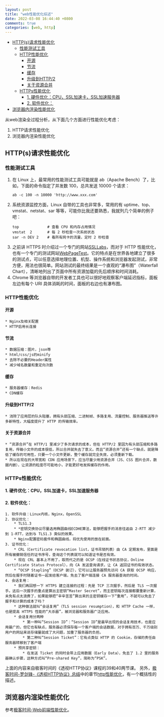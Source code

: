 ```yaml
---
layout: post
title: "web性能优化综述"
date: 2022-03-08 16:44:40 +0800
comments: true
categories: [web, http]
---
```


<!-- more -->

<!-- TOC -->

- [HTTP(s)请求性能优化](#https请求性能优化)
    - [性能测试工具](#性能测试工具)
    - [HTTP性能优化](#http性能优化)
        - [开源](#开源)
        - [节流](#节流)
        - [缓存](#缓存)
        - [升级到HTTP/2](#升级到http2)
        - [关于资源合并](#关于资源合并)
    - [HTTPs性能优化](#https性能优化)
        - [1. 硬件优化：CPU，SSL加速卡，SSL加速服务器](#1-硬件优化cpussl加速卡ssl加速服务器)
        - [2. 软件优化：](#2-软件优化)
- [浏览器内渲染性能优化](#浏览器内渲染性能优化)

<!-- /TOC -->

从web渲染全过程分析，从下面几个方面进行性能优化考虑：

1. HTTP请求性能优化
2. 浏览器内渲染性能优化

<a id="markdown-https请求性能优化" name="https请求性能优化"></a>

## HTTP(s)请求性能优化

<a id="markdown-性能测试工具" name="性能测试工具"></a>

### 性能测试工具
1. 在 Linux 上，最常用的性能测试工具可能就是 ab（Apache Bench）了，比如，下面的命令指定了并发数 100，总共发送 10000 个请求：
    ```
    ab -c 100 -n 10000 'http://www.xxx.com'
    ```
2. 系统资源监控方面，Linux 自带的工具也非常多，常用的有 uptime、top、vmstat、netstat、sar 等等，可能你比我还要熟悉，我就列几个简单的例子吧：
    ```
    top             # 查看 CPU 和内存占用情况
    vmstat  2       # 每 2 秒检查一次系统状态
    sar -n DEV 2    # 看所有网卡的流量，定时 2 秒检查
    ```
3. 之前讲 HTTPS 时介绍过一个专门的网站[SSLLabs](https://www.ssllabs.com/)，而对于 HTTP 性能优化，也有一个专门的测试网站[WebPageTest](https://www.webpagetest.org/)。它的特点是在世界各地建立了很多的测试点，可以任意选择地理位置、机型、操作系统和浏览器发起测试，非常方便，用法也很简单。网站测试的最终结果是一个直观的“瀑布图”（Waterfall Chart），清晰地列出了页面中所有资源加载的先后顺序和时间消耗。
4. Chrome 等浏览器自带的开发者工具也可以很好地观察客户端延迟指标，面板左边有每个 URI 具体消耗的时间，面板的右边也有瀑布图。

<a id="markdown-http性能优化" name="http性能优化"></a>

### HTTP性能优化
<a id="markdown-开源" name="开源"></a>

#### 开源
	* Nginx及相关配置
	* HTTP启用长连接
<a id="markdown-节流" name="节流"></a>

#### 节流
	* 数据压缩：图片，json等
	* html/css/js的minify
	* 去除不必要的Header属性
	* 减少域名数量和重定向次数
<a id="markdown-缓存" name="缓存"></a>

#### 缓存
	* 服务器缓存：Redis
	* CDN缓存
<a id="markdown-升级到http2" name="升级到http2"></a>

#### 升级到HTTP/2
	* 消除了应用层的队头阻塞，拥有头部压缩、二进制帧、多路复用、流量控制、服务器推送等许多新特性，大幅度提升了 HTTP 的传输效率。
<a id="markdown-关于资源合并" name="关于资源合并"></a>

#### 关于资源合并
	* “资源合并”在 HTTP/1 里减少了多次请求的成本，但在 HTTP/2 里因为有头部压缩和多路复用，传输小文件的成本很低，所以合并就失去了意义。而且“资源合并”还有一个缺点，就是降低了缓存的可用性，只要一个小文件更新，整个缓存就完全失效，必须重新下载。
	* 所以在现在的大带宽和 CDN 应用场景下，应当尽量少用资源合并（JS、CSS 图片合并，数据内嵌），让资源的粒度尽可能地小，才能更好地发挥缓存的作用。

<a id="markdown-https性能优化" name="https性能优化"></a>

### HTTPs性能优化
<a id="markdown-1-硬件优化cpussl加速卡ssl加速服务器" name="1-硬件优化cpussl加速卡ssl加速服务器"></a>

#### 1. 硬件优化：CPU，SSL加速卡，SSL加速服务器
<a id="markdown-2-软件优化" name="2-软件优化"></a>

#### 2. 软件优化：
    1. 软件升级：Linux内核，Nginx，OpenSSL
    2. 协议优化：
        * TLS1.3
        * *密钥交换协议尽量选用椭圆曲线ECDHE算法，能够把握手的消息往返由 2-RTT 减少到 1-RTT，达到与 TLS1.3 类似的效果。
        * Nginx配置密码套件和椭圆曲线，将优先使用的放在前面。
    3. 证书优化：
        * CRL（Certificate revocation list，证书吊销列表）由 CA 定期发布，里面是所有被撤销信任的证书序号，查询这个列表就可以知道证书是否有效。
        * 现在 CRL 基本上不用了，取而代之的是 OCSP（在线证书状态协议，Online Certificate Status Protocol），向 CA 发送查询请求，让 CA 返回证书的有效状态。
        * “OCSP Stapling”（OCSP 装订），它可以让服务器预先访问 CA 获取 OCSP 响应，然后在握手时随着证书一起发给客户端，免去了客户端连接 CA 服务器查询的时间。
	4. 会话复用：
        * 我们再回想一下 HTTPS 建立连接的过程：先是 TCP 三次握手，然后是 TLS 一次握手。这后一次握手的重点是算出主密钥“Master Secret”，而主密钥每次连接都要重新计算，未免有点太浪费了，如果能够把“辛辛苦苦”算出来的主密钥缓存一下“重用”，不就可以免去了握手和计算的成本了吗？
        * 这种做法就叫“会话复用”（TLS session resumption），和 HTTP Cache 一样，也是提高 HTTPS 性能的“大杀器”，被浏览器和服务器广泛应用。
        * 会话复用分两种
            * 第一种叫“Session ID”：“Session ID”是最早出现的会话复用技术，也是应用最广的，但它也有缺点，服务器必须保存每一个客户端的会话数据，对于拥有百万、千万级别用户的网站来说存储量就成了大问题，加重了服务器的负担。
            * 第二种叫“Session Ticket”：它有点类似 HTTP 的 Cookie，存储的责任由服务器转移到了客户端
		* 预共享密钥：
            * 在发送 Ticket 的同时会带上应用数据（Early Data），免去了 1.2 里的服务器确认步骤，这种方式叫“Pre-shared Key”，简称为“PSK”。

上面的内容来自极客时间的《透视HTTP协议》课程的39和40两节课。
另外，[极客时间-罗剑锋-《透视HTTP协议》总结](/blog/2021/05/26/toushi-http-xieyi/)中的章节[http性能优化](/blog/2021/05/26/toushi-http-xieyi/#http性能优化)，有一个概括性的描述。

<a id="markdown-浏览器内渲染性能优化" name="浏览器内渲染性能优化"></a>

## 浏览器内渲染性能优化

参考[极客时间-Web前端性能优化](/blog/2022/01/04/web-qianduan-xingneng-youhua/)。